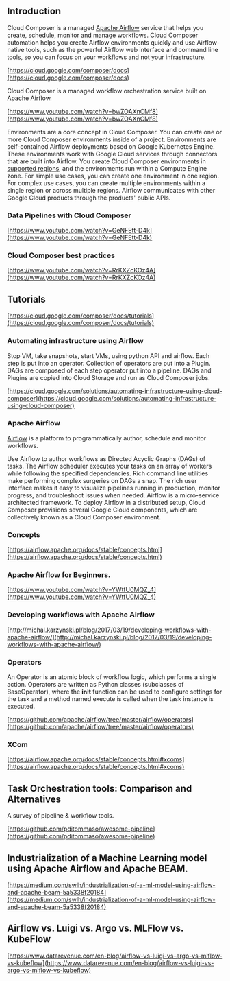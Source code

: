 
## Introduction

Cloud Composer is a managed [Apache Airflow](https://airflow.apache.org/) service that helps you create, schedule, monitor and manage workflows. Cloud Composer automation helps you create Airflow environments quickly and use Airflow-native tools, such as the powerful Airflow web interface and command line tools, so you can focus on your workflows and not your infrastructure.

[https://cloud.google.com/composer/docs](https://cloud.google.com/composer/docs)

Cloud Composer is a managed workflow orchestration service built on Apache Airflow. 

[https://www.youtube.com/watch?v=bwZOAXnCMf8](https://www.youtube.com/watch?v=bwZOAXnCMf8)

Environments are a core concept in Cloud Composer. You can create one or more Cloud Composer environments inside of a project. Environments are self-contained Airflow deployments based on Google Kubernetes Engine. These environments work with Google Cloud services through connectors that are built into Airflow. You create Cloud Composer environments in [supported regions](https://cloud.google.com/about/locations), and the environments run within a Compute Engine zone. For simple use cases, you can create one environment in one region. For complex use cases, you can create multiple environments within a single region or across multiple regions. Airflow communicates with other Google Cloud products through the products' public APIs.


### Data Pipelines with Cloud Composer

[https://www.youtube.com/watch?v=GeNFEtt-D4k](https://www.youtube.com/watch?v=GeNFEtt-D4k)


### Cloud Composer best practices

[https://www.youtube.com/watch?v=RrKXZcKOz4A](https://www.youtube.com/watch?v=RrKXZcKOz4A)


## Tutorials

[https://cloud.google.com/composer/docs/tutorials](https://cloud.google.com/composer/docs/tutorials)


### Automating infrastructure using Airflow

Stop VM, take snapshots, start VMs, using python API and airflow.   Each step is put into an operator.  Collection of operators are put into a Plugin.  DAGs are composed of each step operator put into a pipeline. DAGs and Plugins are copied into Cloud Storage and run as Cloud Composer jobs.

[https://cloud.google.com/solutions/automating-infrastructure-using-cloud-composer](https://cloud.google.com/solutions/automating-infrastructure-using-cloud-composer)


### Apache Airflow 

[Airflow](https://airflow.apache.org/) is a platform to programmatically author, schedule and monitor workflows.

Use Airflow to author workflows as Directed Acyclic Graphs (DAGs) of tasks. The Airflow scheduler executes your tasks on an array of workers while following the specified dependencies. Rich command line utilities make performing complex surgeries on DAGs a snap. The rich user interface makes it easy to visualize pipelines running in production, monitor progress, and troubleshoot issues when needed. Airflow is a micro-service architected framework. To deploy Airflow in a distributed setup, Cloud Composer provisions several Google Cloud components, which are collectively known as a Cloud Composer environment.


### Concepts

[https://airflow.apache.org/docs/stable/concepts.html](https://airflow.apache.org/docs/stable/concepts.html)


### Apache Airflow for Beginners.

[https://www.youtube.com/watch?v=YWtfU0MQZ_4](https://www.youtube.com/watch?v=YWtfU0MQZ_4)


### Developing workflows with Apache Airflow

[http://michal.karzynski.pl/blog/2017/03/19/developing-workflows-with-apache-airflow/](http://michal.karzynski.pl/blog/2017/03/19/developing-workflows-with-apache-airflow/)


### Operators

 An Operator is an atomic block of workflow logic, which performs a single action. Operators are written as Python classes (subclasses of BaseOperator), where the __init__ function can be used to configure settings for the task and a method named execute is called when the task instance is executed.

[https://github.com/apache/airflow/tree/master/airflow/operators](https://github.com/apache/airflow/tree/master/airflow/operators)


### XCom

[https://airflow.apache.org/docs/stable/concepts.html#xcoms](https://airflow.apache.org/docs/stable/concepts.html#xcoms)


## Task Orchestration tools: Comparison and Alternatives

A survey of pipeline & workflow tools.

[https://github.com/pditommaso/awesome-pipeline](https://github.com/pditommaso/awesome-pipeline)


## Industrialization of a Machine Learning model using Apache Airflow and Apache BEAM.

[https://medium.com/swlh/industrialization-of-a-ml-model-using-airflow-and-apache-beam-5a5338f20184](https://medium.com/swlh/industrialization-of-a-ml-model-using-airflow-and-apache-beam-5a5338f20184)


## Airflow vs. Luigi vs. Argo vs. MLFlow vs. KubeFlow

[https://www.datarevenue.com/en-blog/airflow-vs-luigi-vs-argo-vs-mlflow-vs-kubeflow](https://www.datarevenue.com/en-blog/airflow-vs-luigi-vs-argo-vs-mlflow-vs-kubeflow)
